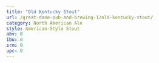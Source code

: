 ```yaml
---
title: "Old Kentucky Stout"
url: /great-dane-pub-and-brewing-1/old-kentucky-stout/
category: North American Ale
style: American-Style Stout
abv: 0
ibu: 0
srm: 0
upc: 0
---
```


